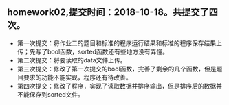 ## homework02,提交时间：2018-10-18。共提交了四次。
* 第一次提交：将作业二的题目和标准的程序运行结果和标准的程序保存结果上传；先写了bool函数，sorted函数还有些地方没有弄懂。
* 第二次提交：将要读取的data文件上传。
* 第三次提交：修改了第一次提交的bool函数，完善了剩余的几个函数，但是题目要求的功能不能实现，程序还有待改善。
* 第四次提交：修改了程序，实现了读取数据并排序输出，但是排序后的数据并不能保存到sorted文件。
